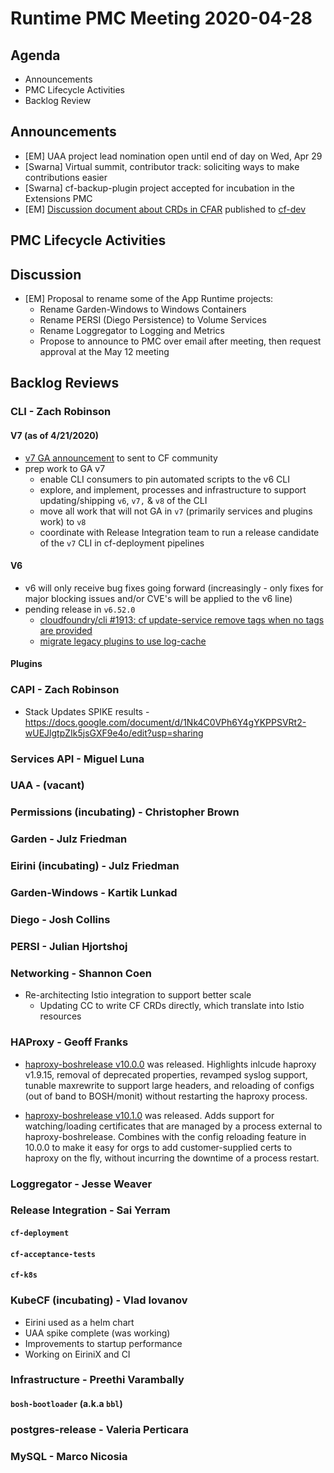 # Runtime PMC Meeting 2020-04-28

## Agenda

* Announcements
* PMC Lifecycle Activities
* Backlog Review


## Announcements

- [EM] UAA project lead nomination open until end of day on Wed, Apr 29
- [Swarna] Virtual summit, contributor track: soliciting ways to make contributions easier
- [Swarna] cf-backup-plugin project accepted for incubation in the Extensions PMC
- [EM] [Discussion document about CRDs in CFAR](https://docs.google.com/document/d/1mIMH4uEtIJkZjVa5mKWJoIAIeVyM4gVqO-Cx5JtYgtE/edit) published to [cf-dev](https://lists.cloudfoundry.org/g/cf-dev/message/8983)


## PMC Lifecycle Activities


## Discussion

- [EM] Proposal to rename some of the App Runtime projects:
  - Rename Garden-Windows to Windows Containers
  - Rename PERSI (Diego Persistence) to Volume Services
  - Rename Loggregator to Logging and Metrics
  - Propose to announce to PMC over email after meeting, then request approval at the May 12 meeting

## Backlog Reviews

### CLI - Zach Robinson
#### V7 (as of 4/21/2020)
- [v7 GA announcement](https://lists.cloudfoundry.org/g/cf-dev/topic/73307648) to sent to CF community
- prep work to GA v7
  - enable CLI consumers to pin automated scripts to the v6 CLI
  - explore, and implement, processes and infrastructure to support updating/shipping  `v6`, `v7,` & `v8` of the CLI
  - move all work that will not GA in `v7` (primarily services and plugins work)  to `v8`
  - coordinate with Release Integration team to run a release candidate of the `v7` CLI in cf-deployment pipelines
#### V6
- v6 will only receive bug fixes going forward (increasingly - only fixes for major blocking issues and/or CVE's will be applied to the v6 line)
- pending release in `v6.52.0`
  - [cloudfoundry/cli #1913: cf update-service remove tags when no tags are provided](https://www.pivotaltracker.com/story/show/171854111)
  - [migrate legacy plugins to use log-cache](https://www.pivotaltracker.com/story/show/171221394)


#### Plugins


### CAPI - Zach Robinson

- Stack Updates SPIKE results - https://docs.google.com/document/d/1Nk4C0VPh6Y4gYKPPSVRt2-wUEJlgtpZIk5jsGXF9e4o/edit?usp=sharing

### Services API - Miguel Luna


### UAA - (vacant)


### Permissions (incubating) - Christopher Brown


### Garden - Julz Friedman


### Eirini (incubating) - Julz Friedman


### Garden-Windows - Kartik Lunkad


### Diego - Josh Collins


### PERSI - Julian Hjortshoj


### Networking - Shannon Coen

- Re-architecting Istio integration to support better scale
  - Updating CC to write CF CRDs directly, which translate into Istio resources


### HAProxy - Geoff Franks

- [haproxy-boshrelease v10.0.0](https://github.com/cloudfoundry-incubator/haproxy-boshrelease/releases/tag/v10.0.0) was released. Highlights inlcude haproxy v1.9.15, removal of deprecated properties, revamped syslog support, tunable maxrewrite to support large headers, and reloading of configs (out of band to BOSH/monit) without restarting the haproxy process. 

- [haproxy-boshrelease v10.1.0](https://github.com/cloudfoundry-incubator/haproxy-boshrelease/releases/tag/v10.1.0) was released. Adds support for watching/loading certificates that are managed by a process external to haproxy-boshrelease. Combines with the config reloading feature in 10.0.0 to make it easy for orgs to add customer-supplied certs to haproxy on the fly, without incurring the downtime of a process restart.


### Loggregator - Jesse Weaver


### Release Integration - Sai Yerram

#### `cf-deployment`


#### `cf-acceptance-tests`


#### `cf-k8s`


### KubeCF (incubating) - Vlad Iovanov

- Eirini used as a helm chart
- UAA spike complete (was working)
- Improvements to startup performance
- Working on EiriniX and CI

### Infrastructure - Preethi Varambally

#### `bosh-bootloader` (a.k.a `bbl`)


### postgres-release - Valeria Perticara


### MySQL - Marco Nicosia

